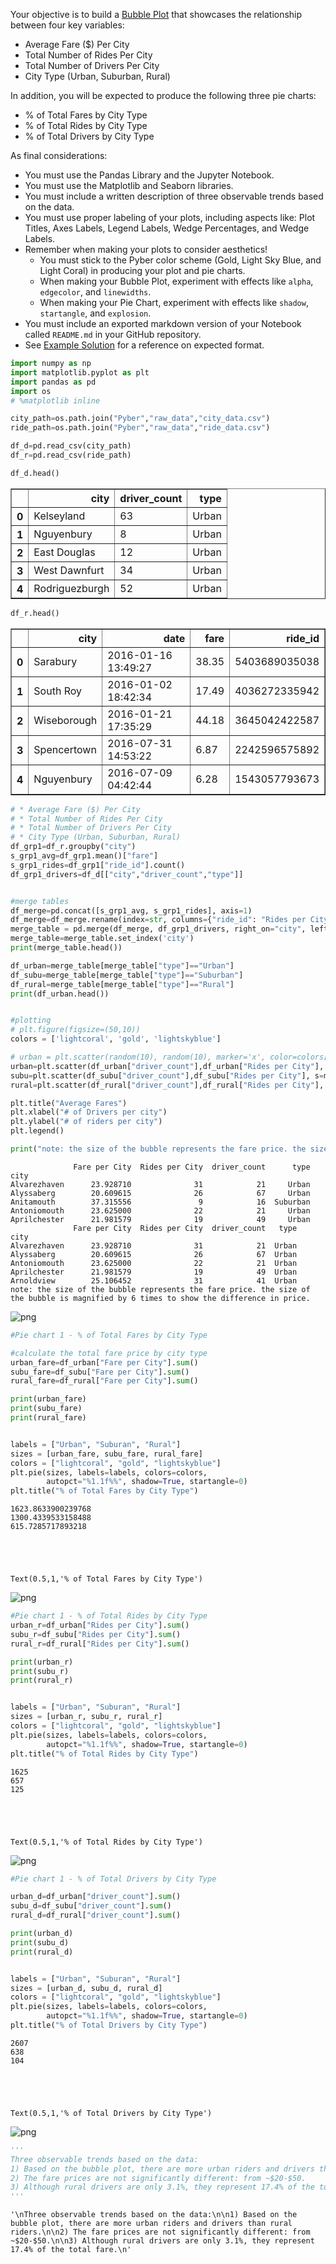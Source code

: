 
Your objective is to build a [Bubble Plot](https://en.wikipedia.org/wiki/Bubble_chart) that showcases the relationship between four key variables:

* Average Fare ($) Per City
* Total Number of Rides Per City
* Total Number of Drivers Per City
* City Type (Urban, Suburban, Rural)

In addition, you will be expected to produce the following three pie charts:

* % of Total Fares by City Type
* % of Total Rides by City Type
* % of Total Drivers by City Type

As final considerations:

* You must use the Pandas Library and the Jupyter Notebook.
* You must use the Matplotlib and Seaborn libraries.
* You must include a written description of three observable trends based on the data.
* You must use proper labeling of your plots, including aspects like: Plot Titles, Axes Labels, Legend Labels, Wedge Percentages, and Wedge Labels.
* Remember when making your plots to consider aesthetics!
  * You must stick to the Pyber color scheme (Gold, Light Sky Blue, and Light Coral) in producing your plot and pie charts.
  * When making your Bubble Plot, experiment with effects like `alpha`, `edgecolor`, and `linewidths`.
  * When making your Pie Chart, experiment with effects like `shadow`, `startangle`, and `explosion`.
* You must include an exported markdown version of your Notebook called  `README.md` in your GitHub repository.
* See [Example Solution](Pyber/Pyber_Example.pdf) for a reference on expected format.


```python
import numpy as np
import matplotlib.pyplot as plt
import pandas as pd
import os
# %matplotlib inline
```


```python
city_path=os.path.join("Pyber","raw_data","city_data.csv")
ride_path=os.path.join("Pyber","raw_data","ride_data.csv")
```


```python
df_d=pd.read_csv(city_path)
df_r=pd.read_csv(ride_path)
```


```python
df_d.head()
```




<div>
<style scoped>
    .dataframe tbody tr th:only-of-type {
        vertical-align: middle;
    }

    .dataframe tbody tr th {
        vertical-align: top;
    }

    .dataframe thead th {
        text-align: right;
    }
</style>
<table border="1" class="dataframe">
  <thead>
    <tr style="text-align: right;">
      <th></th>
      <th>city</th>
      <th>driver_count</th>
      <th>type</th>
    </tr>
  </thead>
  <tbody>
    <tr>
      <th>0</th>
      <td>Kelseyland</td>
      <td>63</td>
      <td>Urban</td>
    </tr>
    <tr>
      <th>1</th>
      <td>Nguyenbury</td>
      <td>8</td>
      <td>Urban</td>
    </tr>
    <tr>
      <th>2</th>
      <td>East Douglas</td>
      <td>12</td>
      <td>Urban</td>
    </tr>
    <tr>
      <th>3</th>
      <td>West Dawnfurt</td>
      <td>34</td>
      <td>Urban</td>
    </tr>
    <tr>
      <th>4</th>
      <td>Rodriguezburgh</td>
      <td>52</td>
      <td>Urban</td>
    </tr>
  </tbody>
</table>
</div>




```python
df_r.head()
```




<div>
<style scoped>
    .dataframe tbody tr th:only-of-type {
        vertical-align: middle;
    }

    .dataframe tbody tr th {
        vertical-align: top;
    }

    .dataframe thead th {
        text-align: right;
    }
</style>
<table border="1" class="dataframe">
  <thead>
    <tr style="text-align: right;">
      <th></th>
      <th>city</th>
      <th>date</th>
      <th>fare</th>
      <th>ride_id</th>
    </tr>
  </thead>
  <tbody>
    <tr>
      <th>0</th>
      <td>Sarabury</td>
      <td>2016-01-16 13:49:27</td>
      <td>38.35</td>
      <td>5403689035038</td>
    </tr>
    <tr>
      <th>1</th>
      <td>South Roy</td>
      <td>2016-01-02 18:42:34</td>
      <td>17.49</td>
      <td>4036272335942</td>
    </tr>
    <tr>
      <th>2</th>
      <td>Wiseborough</td>
      <td>2016-01-21 17:35:29</td>
      <td>44.18</td>
      <td>3645042422587</td>
    </tr>
    <tr>
      <th>3</th>
      <td>Spencertown</td>
      <td>2016-07-31 14:53:22</td>
      <td>6.87</td>
      <td>2242596575892</td>
    </tr>
    <tr>
      <th>4</th>
      <td>Nguyenbury</td>
      <td>2016-07-09 04:42:44</td>
      <td>6.28</td>
      <td>1543057793673</td>
    </tr>
  </tbody>
</table>
</div>




```python
# * Average Fare ($) Per City
# * Total Number of Rides Per City
# * Total Number of Drivers Per City
# * City Type (Urban, Suburban, Rural)
df_grp1=df_r.groupby("city")
s_grp1_avg=df_grp1.mean()["fare"]
s_grp1_rides=df_grp1["ride_id"].count()
df_grp1_drivers=df_d[["city","driver_count","type"]]


#merge tables
df_merge=pd.concat([s_grp1_avg, s_grp1_rides], axis=1)
df_merge=df_merge.rename(index=str, columns={"ride_id": "Rides per City", "fare":"Fare per City"})
merge_table = pd.merge(df_merge, df_grp1_drivers, right_on="city", left_index=True)
merge_table=merge_table.set_index('city')
print(merge_table.head())

df_urban=merge_table[merge_table["type"]=="Urban"]
df_subu=merge_table[merge_table["type"]=="Suburban"]
df_rural=merge_table[merge_table["type"]=="Rural"]
print(df_urban.head())


#plotting
# plt.figure(figsize=(50,10))
colors = ['lightcoral', 'gold', 'lightskyblue']

# urban = plt.scatter(random(10), random(10), marker='x', color=colors[0])
urban=plt.scatter(df_urban["driver_count"],df_urban["Rides per City"], s=merge_table["Fare per City"]*6, marker="o", facecolors=colors[0], alpha=0.6, label="urban", edgecolor="black",linewidths=0.5)
subu=plt.scatter(df_subu["driver_count"],df_subu["Rides per City"], s=merge_table["Fare per City"]*6, marker="o", facecolors=colors[1], alpha=0.6, label="suburban", edgecolor="black",linewidths=0.5)
rural=plt.scatter(df_rural["driver_count"],df_rural["Rides per City"], s=merge_table["Fare per City"]*6, marker="o", facecolors=colors[2], alpha=0.6, label="rural", edgecolor="black",linewidths=0.5)

plt.title("Average Fares")
plt.xlabel("# of Drivers per city")
plt.ylabel("# of riders per city")
plt.legend()

print("note: the size of the bubble represents the fare price. the size of the bubble is magnified by 6 times to show the difference in price.")
```

                  Fare per City  Rides per City  driver_count      type
    city                                                               
    Alvarezhaven      23.928710              31            21     Urban
    Alyssaberg        20.609615              26            67     Urban
    Anitamouth        37.315556               9            16  Suburban
    Antoniomouth      23.625000              22            21     Urban
    Aprilchester      21.981579              19            49     Urban
                  Fare per City  Rides per City  driver_count   type
    city                                                            
    Alvarezhaven      23.928710              31            21  Urban
    Alyssaberg        20.609615              26            67  Urban
    Antoniomouth      23.625000              22            21  Urban
    Aprilchester      21.981579              19            49  Urban
    Arnoldview        25.106452              31            41  Urban
    note: the size of the bubble represents the fare price. the size of the bubble is magnified by 6 times to show the difference in price.



![png](output_6_1.png)



```python
#Pie chart 1 - % of Total Fares by City Type

#calculate the total fare price by city type
urban_fare=df_urban["Fare per City"].sum()
subu_fare=df_subu["Fare per City"].sum()
rural_fare=df_rural["Fare per City"].sum()

print(urban_fare)
print(subu_fare)
print(rural_fare)


labels = ["Urban", "Suburan", "Rural"]
sizes = [urban_fare, subu_fare, rural_fare]
colors = ["lightcoral", "gold", "lightskyblue"]
plt.pie(sizes, labels=labels, colors=colors,
        autopct="%1.1f%%", shadow=True, startangle=0)
plt.title("% of Total Fares by City Type")
```

    1623.8633900239768
    1300.4339533158488
    615.7285717893218





    Text(0.5,1,'% of Total Fares by City Type')




![png](output_7_2.png)



```python
#Pie chart 1 - % of Total Rides by City Type
urban_r=df_urban["Rides per City"].sum()
subu_r=df_subu["Rides per City"].sum()
rural_r=df_rural["Rides per City"].sum()

print(urban_r)
print(subu_r)
print(rural_r)


labels = ["Urban", "Suburan", "Rural"]
sizes = [urban_r, subu_r, rural_r]
colors = ["lightcoral", "gold", "lightskyblue"]
plt.pie(sizes, labels=labels, colors=colors,
        autopct="%1.1f%%", shadow=True, startangle=0)
plt.title("% of Total Rides by City Type")
```

    1625
    657
    125





    Text(0.5,1,'% of Total Rides by City Type')




![png](output_8_2.png)



```python
#Pie chart 1 - % of Total Drivers by City Type

urban_d=df_urban["driver_count"].sum()
subu_d=df_subu["driver_count"].sum()
rural_d=df_rural["driver_count"].sum()

print(urban_d)
print(subu_d)
print(rural_d)


labels = ["Urban", "Suburan", "Rural"]
sizes = [urban_d, subu_d, rural_d]
colors = ["lightcoral", "gold", "lightskyblue"]
plt.pie(sizes, labels=labels, colors=colors,
        autopct="%1.1f%%", shadow=True, startangle=0)
plt.title("% of Total Drivers by City Type")
```

    2607
    638
    104





    Text(0.5,1,'% of Total Drivers by City Type')




![png](output_9_2.png)



```python
'''
Three observable trends based on the data:
1) Based on the bubble plot, there are more urban riders and drivers than rural riders.
2) The fare prices are not significantly different: from ~$20-$50.
3) Although rural drivers are only 3.1%, they represent 17.4% of the total fare.
'''
```




    '\nThree observable trends based on the data:\n\n1) Based on the bubble plot, there are more urban riders and drivers than rural riders.\n\n2) The fare prices are not significantly different: from ~$20-$50.\n\n3) Although rural drivers are only 3.1%, they represent 17.4% of the total fare.\n'


